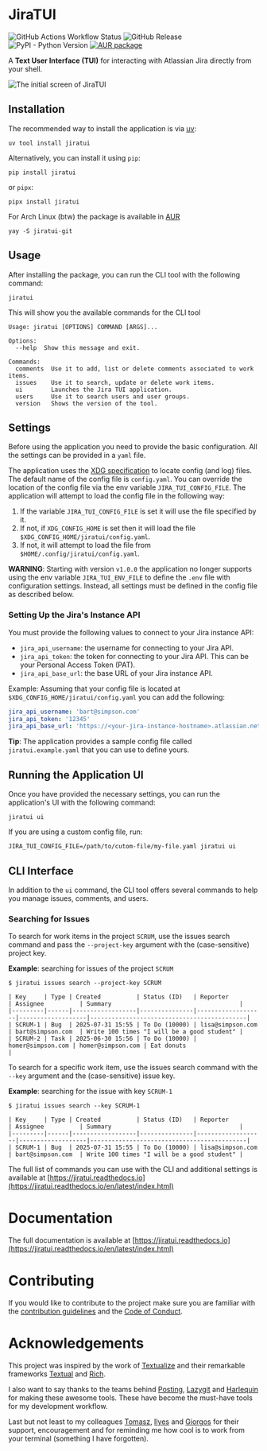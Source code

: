 # JiraTUI

![GitHub Actions Workflow Status](https://img.shields.io/github/actions/workflow/status/whyisdifficult/jiratui/.github%2Fworkflows%2Ftest.yaml)
![GitHub Release](https://img.shields.io/github/v/release/whyisdifficult/jiratui)
![PyPI - Python Version](https://img.shields.io/pypi/pyversions/jiratui)
[![AUR package](https://repology.org/badge/version-for-repo/aur/jiratui.svg)](https://repology.org/project/jiratui/versions)


A **Text User Interface (TUI)** for interacting with Atlassian Jira directly from your shell.

![The initial screen of JiraTUI](https://whyisdifficult.github.io/jiratui/assets/img/gallery/app-homepage.png "JiraTUI initial screen")

## Installation

The recommended way to install the application is via [uv](https://docs.astral.sh/uv/):

```shell
uv tool install jiratui
```

Alternatively, you can install it using `pip`:

```shell
pip install jiratui
```

or `pipx`:

```shell
pipx install jiratui
```

For Arch Linux (btw) the package is available in [AUR](https://aur.archlinux.org/packages/jiratui-git)

```shell
yay -S jiratui-git
```

## Usage

After installing the package, you can run the CLI tool with the following command:

```shell
jiratui
```

This will show you the available commands for the CLI tool

```shell
Usage: jiratui [OPTIONS] COMMAND [ARGS]...

Options:
  --help  Show this message and exit.

Commands:
  comments  Use it to add, list or delete comments associated to work items.
  issues    Use it to search, update or delete work items.
  ui        Launches the Jira TUI application.
  users     Use it to search users and user groups.
  version   Shows the version of the tool.
```

## Settings

Before using the application you need to provide the basic configuration. All the settings can be provided in a `yaml`
file.

The application uses the [XDG specification](https://specifications.freedesktop.org/basedir-spec/latest/) to locate
config (and log) files. The default name of the config file is `config.yaml`. You can override the location of the
config file via the env variable `JIRA_TUI_CONFIG_FILE`. The application will attempt to load the config
file in the following way:

1. If the variable `JIRA_TUI_CONFIG_FILE` is set it will use the file specified by it.
2. If not, if `XDG_CONFIG_HOME` is set then it will load the file `$XDG_CONFIG_HOME/jiratui/config.yaml`.
3. If not, it will attempt to load the file from `$HOME/.config/jiratui/config.yaml`.

**WARNING**: Starting with version `v1.0.0` the application no longer supports using the env variable
`JIRA_TUI_ENV_FILE` to define the `.env` file with configuration settings. Instead, all settings must be defined in the
config file as described below.

### Setting Up the Jira's Instance API

You must provide the following values to connect to your Jira instance API:

- `jira_api_username`: the username for connecting to your Jira API.
- `jira_api_token`: the token for connecting to your Jira API. This can be your Personal Access Token (PAT).
- `jira_api_base_url`: the base URL of your Jira instance API.

Example: Assuming that your config file is located at `$XDG_CONFIG_HOME/jiratui/config.yaml` you can add the following:

```yaml
jira_api_username: 'bart@simpson.com'
jira_api_token: '12345'
jira_api_base_url: 'https://<your-jira-instance-hostname>.atlassian.net'
```

**Tip**: The application provides a sample config file called `jiratui.example.yaml` that you can use to define yours.

## Running the Application UI

Once you have provided the necessary settings, you can run the application's UI with the following command:

```shell
jiratui ui
```

If you are using a custom config file, run:

```shell
JIRA_TUI_CONFIG_FILE=/path/to/cutom-file/my-file.yaml jiratui ui
```

## CLI Interface

In addition to the `ui` command, the CLI tool offers several commands to help you manage issues, comments, and users.

### Searching for Issues

To search for work items in the project `SCRUM`, use the issues search command and pass the `--project-key` argument
with the (case-sensitive) project key.

**Example**: searching for issues of the project `SCRUM`

```shell
$ jiratui issues search --project-key SCRUM

| Key     | Type | Created          | Status (ID)   | Reporter          | Assignee          | Summary                                    |
|---------|------|------------------|---------------|-------------------|-------------------|--------------------------------------------|
| SCRUM-1 | Bug  | 2025-07-31 15:55 | To Do (10000) | lisa@simpson.com  | bart@simpson.com  | Write 100 times "I will be a good student" |
| SCRUM-2 | Task | 2025-06-30 15:56 | To Do (10000) | homer@simpson.com | homer@simpson.com | Eat donuts                                 |
```

To search for a specific work item, use the issues search command with the `--key` argument and the (case-sensitive)
issue key.

**Example**: searching for the issue with key `SCRUM-1`

```shell
$ jiratui issues search --key SCRUM-1

| Key     | Type | Created          | Status (ID)   | Reporter          | Assignee          | Summary                                    |
|---------|------|------------------|---------------|-------------------|-------------------|--------------------------------------------|
| SCRUM-1 | Bug  | 2025-07-31 15:55 | To Do (10000) | lisa@simpson.com  | bart@simpson.com  | Write 100 times "I will be a good student" |
```

The full list of commands you can use with the CLI and additional settings is available at
[https://jiratui.readthedocs.io](https://jiratui.readthedocs.io/en/latest/index.html)

# Documentation

The full documentation is available at [https://jiratui.readthedocs.io](https://jiratui.readthedocs.io/en/latest/index.html)

# Contributing

If you would like to contribute to the project make sure you are familiar with the
[contribution guidelines](CONTRIBUTING.md) and the [Code of Conduct](CODE_OF_CONDUCT.md).

# Acknowledgements

This project was inspired by the work of [Textualize](https://www.textualize.io/) and their remarkable frameworks
[Textual](https://textual.textualize.io/) and [Rich](https://rich.readthedocs.io/en/latest/).

I also want to say thanks to the teams behind [Posting](https://posting.sh/),
[Lazygit](https://github.com/jesseduffield/lazygit) and [Harlequin](https://harlequin.sh/) for making these awesome
tools. These have become the must-have tools for my development workflow.

Last but not least to my colleagues [Tomasz](https://github.com/trojkat),
[Ilyes](https://github.com/ilyeshammadi) and [Giorgos](https://github.com/giorgosT) for their
support, encouragement and for reminding me how cool is to work from your terminal (something I have forgotten).
